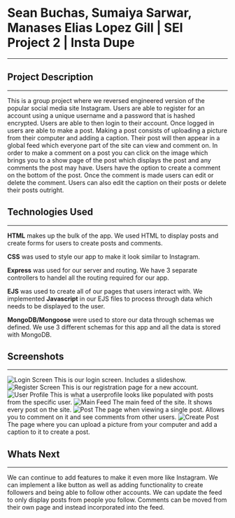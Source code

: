 # Sean Buchas, Sumaiya Sarwar, Manases Elias Lopez Gill | SEI Project 2 | Insta Dupe

---

## Project Description
---

This is a group project where we reversed engineered version of the popular social media site Instagram. Users are able to register for an account using a unique username and a password that is hashed encrypted. Users are able to then login to their account. Once logged in users are able to make a post. Making a post consists of uploading a picture from their computer and adding a caption. Their post will then appear in a global feed which everyone part of the site can view and comment on. In order to make a comment on a post you can click on the image which brings you to a show page of the post which displays the post and any comments the post may have. Users have the option to create a comment on the bottom of the post. Once the comment is made users can edit or delete the comment. Users can also edit the caption on their posts or delete their posts outright.

## Technologies Used
---
**HTML** makes up the bulk of the app. We used HTML to display posts and create forms for users to create posts and comments. 

**CSS** was used to style our app to make it look similar to Instagram. 

**Express** was used for our server and routing. We have 3 separate controllers to handel all the routing required for our app.

**EJS** was used to create all of our pages that users interact with. We implemented **Javascript** in our EJS files to process through data which needs to be displayed to the user. 

**MongoDB/Mongoose** were used to store our data through schemas we defined. We use 3 different schemas for this app and all the data is stored with MongoDB.

## Screenshots
---
![Login Screen](https://i.imgur.com/TrQeIrs.png)
This is our login screen. Includes a slideshow.
![Register Screen](https://i.imgur.com/de7ZBZW.png)
This is our registration page for a new account.
![User Profile](https://i.imgur.com/1Rl5Iys.png)
This is what a userprofile looks like populated with posts from the specific user.
![Main Feed](https://i.imgur.com/r5PXmsu.png)
The main feed of the site. It shows every post on the site.
![Post](https://i.imgur.com/g64yy7w.png)
The page when viewing a single post. Allows you to comment on it and see comments from other users.
![Create Post](https://i.imgur.com/7mtqPGI.png)
The page where you can upload a picture from your computer and add a caption to it to create a post.


## Whats Next
---
We can continue to add features to make it even more like Instagram. We can implement a like button as well as adding functionality to create followers and being able to follow other accounts. We can update the feed to only display posts from people you follow. Comments can be moved from their own page and instead incorporated into the feed.

